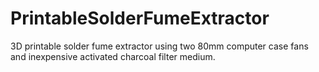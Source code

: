 PrintableSolderFumeExtractor
============================

3D printable solder fume extractor using two 80mm computer case fans and inexpensive activated charcoal filter medium. 
